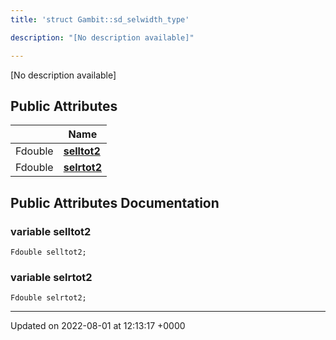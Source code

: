 ```yaml
---
title: 'struct Gambit::sd_selwidth_type'

description: "[No description available]"

---
```









[No description available]

## Public Attributes

|                | Name           |
| -------------- | -------------- |
| Fdouble | **[selltot2](/documentation/code/classes/structgambit_1_1sd__selwidth__type/#variable-selltot2)**  |
| Fdouble | **[selrtot2](/documentation/code/classes/structgambit_1_1sd__selwidth__type/#variable-selrtot2)**  |

## Public Attributes Documentation

### variable selltot2

```
Fdouble selltot2;
```


### variable selrtot2

```
Fdouble selrtot2;
```


-------------------------------

Updated on 2022-08-01 at 12:13:17 +0000